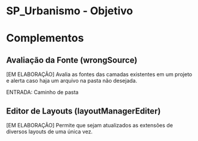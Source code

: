 # SP_Urbanismo - Objetivo


# Complementos
## Avaliação da Fonte (wrongSource)
[EM ELABORAÇÃO] Avalia as fontes das camadas existentes em um projeto e alerta caso haja um arquivo na pasta não desejada.

ENTRADA: Caminho de pasta

## Editor de Layouts (layoutManagerEditer)
[EM ELABORAÇÃO] Permite que sejam atualizados as extensões de diversos layouts de uma única vez.
